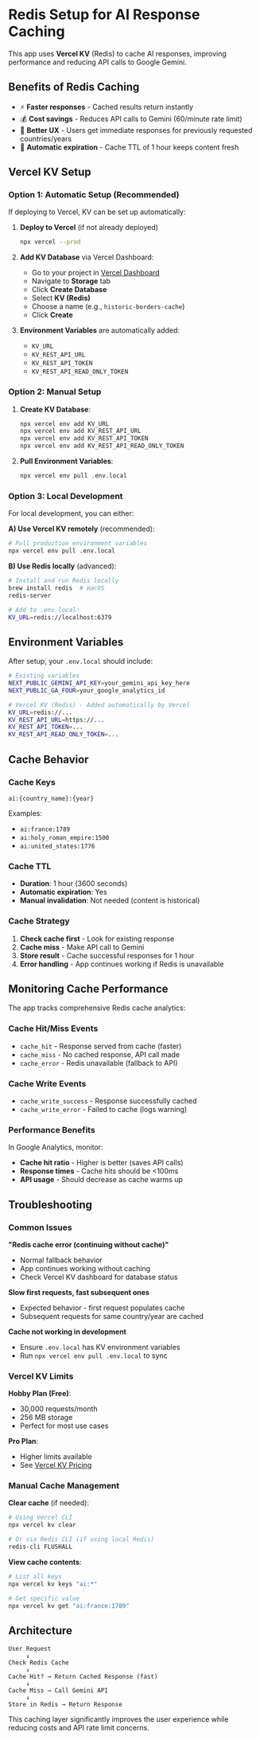 # Redis Setup for AI Response Caching

This app uses **Vercel KV** (Redis) to cache AI responses, improving performance and reducing API calls to Google Gemini.

## Benefits of Redis Caching

- ⚡ **Faster responses** - Cached results return instantly
- 💰 **Cost savings** - Reduces API calls to Gemini (60/minute rate limit)
- 🏃 **Better UX** - Users get immediate responses for previously requested countries/years
- 🔧 **Automatic expiration** - Cache TTL of 1 hour keeps content fresh

## Vercel KV Setup

### Option 1: Automatic Setup (Recommended)

If deploying to Vercel, KV can be set up automatically:

1. **Deploy to Vercel** (if not already deployed)
   ```bash
   npx vercel --prod
   ```

2. **Add KV Database** via Vercel Dashboard:
   - Go to your project in [Vercel Dashboard](https://vercel.com/dashboard)
   - Navigate to **Storage** tab
   - Click **Create Database**
   - Select **KV (Redis)**
   - Choose a name (e.g., `historic-borders-cache`)
   - Click **Create**

3. **Environment Variables** are automatically added:
   - `KV_URL`
   - `KV_REST_API_URL` 
   - `KV_REST_API_TOKEN`
   - `KV_REST_API_READ_ONLY_TOKEN`

### Option 2: Manual Setup

1. **Create KV Database**:
   ```bash
   npx vercel env add KV_URL
   npx vercel env add KV_REST_API_URL
   npx vercel env add KV_REST_API_TOKEN
   npx vercel env add KV_REST_API_READ_ONLY_TOKEN
   ```

2. **Pull Environment Variables**:
   ```bash
   npx vercel env pull .env.local
   ```

### Option 3: Local Development

For local development, you can either:

**A) Use Vercel KV remotely** (recommended):
```bash
# Pull production environment variables
npx vercel env pull .env.local
```

**B) Use Redis locally** (advanced):
```bash
# Install and run Redis locally
brew install redis  # macOS
redis-server

# Add to .env.local:
KV_URL=redis://localhost:6379
```

## Environment Variables

After setup, your `.env.local` should include:

```bash
# Existing variables
NEXT_PUBLIC_GEMINI_API_KEY=your_gemini_api_key_here
NEXT_PUBLIC_GA_FOUR=your_google_analytics_id

# Vercel KV (Redis) - Added automatically by Vercel
KV_URL=redis://...
KV_REST_API_URL=https://...
KV_REST_API_TOKEN=...
KV_REST_API_READ_ONLY_TOKEN=...
```

## Cache Behavior

### Cache Keys
```
ai:{country_name}:{year}
```
Examples:
- `ai:france:1789`
- `ai:holy_roman_empire:1500`
- `ai:united_states:1776`

### Cache TTL
- **Duration**: 1 hour (3600 seconds)
- **Automatic expiration**: Yes
- **Manual invalidation**: Not needed (content is historical)

### Cache Strategy
1. **Check cache first** - Look for existing response
2. **Cache miss** - Make API call to Gemini
3. **Store result** - Cache successful responses for 1 hour
4. **Error handling** - App continues working if Redis is unavailable

## Monitoring Cache Performance

The app tracks comprehensive Redis cache analytics:

### Cache Hit/Miss Events
- `cache_hit` - Response served from cache (faster)
- `cache_miss` - No cached response, API call made
- `cache_error` - Redis unavailable (fallback to API)

### Cache Write Events  
- `cache_write_success` - Response successfully cached
- `cache_write_error` - Failed to cache (logs warning)

### Performance Benefits
In Google Analytics, monitor:
- **Cache hit ratio** - Higher is better (saves API calls)
- **Response times** - Cache hits should be <100ms
- **API usage** - Should decrease as cache warms up

## Troubleshooting

### Common Issues

**"Redis cache error (continuing without cache)"**
- Normal fallback behavior
- App continues working without caching
- Check Vercel KV dashboard for database status

**Slow first requests, fast subsequent ones**
- Expected behavior - first request populates cache
- Subsequent requests for same country/year are cached

**Cache not working in development**
- Ensure `.env.local` has KV environment variables
- Run `npx vercel env pull .env.local` to sync

### Vercel KV Limits

**Hobby Plan (Free)**:
- 30,000 requests/month
- 256 MB storage
- Perfect for most use cases

**Pro Plan**:
- Higher limits available
- See [Vercel KV Pricing](https://vercel.com/docs/storage/vercel-kv/limits-and-pricing)

### Manual Cache Management

**Clear cache** (if needed):
```bash
# Using Vercel CLI
npx vercel kv clear

# Or via Redis CLI (if using local Redis)
redis-cli FLUSHALL
```

**View cache contents**:
```bash
# List all keys
npx vercel kv keys "ai:*"

# Get specific value  
npx vercel kv get "ai:france:1789"
```

## Architecture

```
User Request
     ↓
Check Redis Cache
     ↓
Cache Hit? → Return Cached Response (fast)
     ↓
Cache Miss → Call Gemini API
     ↓
Store in Redis → Return Response
```

This caching layer significantly improves the user experience while reducing costs and API rate limit concerns. 